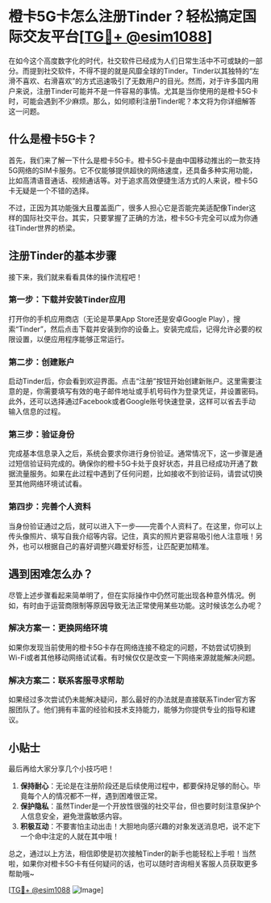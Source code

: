 # 橙卡5G卡怎么注册Tinder？轻松搞定国际交友平台[[TG💪+ @esim1088](https://t.me/s/esim1088)]

在如今这个高度数字化的时代，社交软件已经成为人们日常生活中不可或缺的一部分。而提到社交软件，不得不提的就是风靡全球的Tinder。Tinder以其独特的“左滑不喜欢、右滑喜欢”的方式迅速吸引了无数用户的目光。然而，对于许多国内用户来说，注册Tinder可能并不是一件容易的事情。尤其是当你使用的是橙卡5G卡时，可能会遇到不少麻烦。那么，如何顺利注册Tinder呢？本文将为你详细解答这一问题。

## 什么是橙卡5G卡？

首先，我们来了解一下什么是橙卡5G卡。橙卡5G卡是由中国移动推出的一款支持5G网络的SIM卡服务。它不仅能够提供超快的网络速度，还具备多种实用功能，比如高清语音通话、视频通话等。对于追求高效便捷生活方式的人来说，橙卡5G卡无疑是一个不错的选择。

不过，正因为其功能强大且覆盖面广，很多人担心它是否能完美适配像Tinder这样的国际社交平台。其实，只要掌握了正确的方法，橙卡5G卡完全可以成为你通往Tinder世界的桥梁。

## 注册Tinder的基本步骤

接下来，我们就来看看具体的操作流程吧！

### 第一步：下载并安装Tinder应用

打开你的手机应用商店（无论是苹果App Store还是安卓Google Play），搜索“Tinder”，然后点击下载并安装到你的设备上。安装完成后，记得允许必要的权限设置，以便应用程序能够正常运行。

### 第二步：创建账户

启动Tinder后，你会看到欢迎界面。点击“注册”按钮开始创建新账户。这里需要注意的是，你需要填写有效的电子邮件地址或手机号码作为登录凭证，并设置密码。此外，还可以选择通过Facebook或者Google账号快速登录，这样可以省去手动输入信息的过程。

### 第三步：验证身份

完成基本信息录入之后，系统会要求你进行身份验证。通常情况下，这一步骤是通过短信验证码完成的。确保你的橙卡5G卡处于良好状态，并且已经成功开通了数据流量服务。如果在此过程中遇到了任何问题，比如接收不到验证码，请尝试切换至其他网络环境试试看。

### 第四步：完善个人资料

当身份验证通过之后，就可以进入下一步——完善个人资料了。在这里，你可以上传头像照片、填写自我介绍等内容。记住，真实的照片更容易吸引他人注意哦！另外，也可以根据自己的喜好调整兴趣爱好标签，让匹配更加精准。

## 遇到困难怎么办？

尽管上述步骤看起来简单明了，但在实际操作中仍然可能出现各种意外情况。例如，有时由于运营商限制等原因导致无法正常使用某些功能。这时候该怎么办呢？

### 解决方案一：更换网络环境

如果你发现当前使用的橙卡5G卡存在网络连接不稳定的问题，不妨尝试切换到Wi-Fi或者其他移动网络试试看。有时候仅仅是改变一下网络来源就能解决问题。

### 解决方案二：联系客服寻求帮助

如果经过多次尝试仍未能解决疑问，那么最好的办法就是直接联系Tinder官方客服团队了。他们拥有丰富的经验和技术支持能力，能够为你提供专业的指导和建议。

## 小贴士

最后再给大家分享几个小技巧吧！

1. **保持耐心**：无论是在注册阶段还是后续使用过程中，都要保持足够的耐心。毕竟每个人的情况都不一样，遇到困难很正常。
2. **保护隐私**：虽然Tinder是一个开放性很强的社交平台，但也要时刻注意保护个人信息安全，避免泄露敏感内容。
3. **积极互动**：不要害怕主动出击！大胆地向感兴趣的对象发送消息吧，说不定下一个命中注定的人就在其中哦！

总之，通过以上方法，相信即使是初次接触Tinder的新手也能轻松上手啦！当然啦，如果你对橙卡5G卡有任何疑问的话，也可以随时咨询相关客服人员获取更多帮助哦~

[[TG💪+ @esim1088](https://t.me/s/esim1088) ![Image](https://i.postimg.cc/4NQfJmqS/Snipaste-2025-05-13-00-14-12.png)]